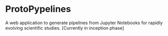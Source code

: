 # ProtoPypelines
A web application to generate pipelines from Jupyter Notebooks for rapidly evolving scientific studies. [Currently in inception phase]
